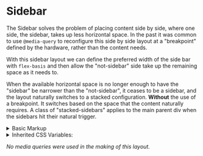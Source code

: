 <!-- This is the general documentation layout. Add or remove any sections as needed, but try to stay consistent across components. -->

# Sidebar

The Sidebar solves the problem of placing content side by side, where one side, the sidebar, takes up less horizontal space. In the past it was common to use `@media-query` to reconfigure this side by side layout at a "breakpoint" defined by the hardware, rather than the content needs.

With this sidebar layout we can define the preferred width of the side bar with `flex-basis` and then allow the "not-sidebar" side take up the remaining space as it needs to.

When the available horizontal space is no longer enough to have the "sidebar" be narrower than the "not-sidebar", it ceases to be a sidebar, and the layout naturally switches to a stacked configuration. **Without** the use of a breakpoint. It switches based on the space that the content naturally requires. A class of "stacked-sidebars" applies to the main parent div when the sidebars hit their natural trigger.

<details>
  <summary>Basic Markup</summary>
  ```
  <div class="with-sidebar">
    <!-- sidebar -->
    <div></div>
    <!-- not sidebar -->
    <div></div>
  </div>
  ```
</details>

<details>
  <summary>Inherited CSS Variables:</summary>
  - `--gap`: *(--s0)* Sets the gap value between cluster items. Be sure to use the "Modal Scale" variables, `--s*`, though the default should be good for most cases.
  - `--sidebar-width`: *(20ch)* Sets the sidebar width.
  - `--sidebar-direction`: *(row)* To move the sidebar to the right instead of the left, use `row-reverse`.
</details>

_No media queries were used in the making of this layout._
